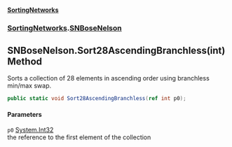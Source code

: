 #### [SortingNetworks](./index.md 'index')
### [SortingNetworks](./SortingNetworks.md 'SortingNetworks').[SNBoseNelson](./SortingNetworks-SNBoseNelson.md 'SortingNetworks.SNBoseNelson')
## SNBoseNelson.Sort28AscendingBranchless(int) Method
Sorts a collection of 28 elements in ascending order using branchless min/max swap.  
```csharp
public static void Sort28AscendingBranchless(ref int p0);
```
#### Parameters
<a name='SortingNetworks-SNBoseNelson-Sort28AscendingBranchless(int)-p0'></a>
`p0` [System.Int32](https://docs.microsoft.com/en-us/dotnet/api/System.Int32 'System.Int32')  
the reference to the first element of the collection  
  
